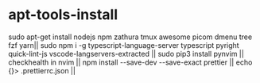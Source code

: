 # apt-tools-install
sudo apt-get install nodejs npm zathura tmux awesome picom dmenu tree fzf yarn||
sudo npm i -g typescript-language-server typescript pyright quick-lint-js vscode-langservers-extracted || sudo pip3 install pynvim ||
checkhealth in nvim || npm install --save-dev --save-exact prettier || echo {}> .prettierrc.json || 


